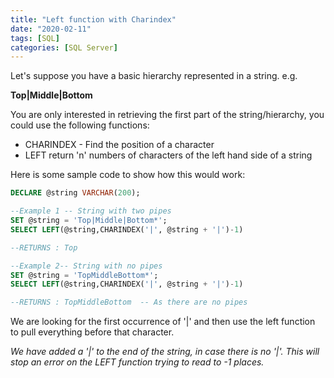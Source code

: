 ```yaml
---
title: "Left function with Charindex"
date: "2020-02-11"
tags: [SQL]
categories: [SQL Server]
---
```


Let's suppose you have a basic hierarchy represented in a string. e.g.

**Top|Middle|Bottom**

You are only interested in retrieving the first part of the string/hierarchy, you could use the following functions:

- CHARINDEX - Find the position of a character
- LEFT return 'n' numbers of characters of the left hand side of a string

Here is some sample code to show how this would work:

```sql
DECLARE @string VARCHAR(200);

--Example 1 -- String with two pipes
SET @string = 'Top|Middle|Bottom*';
SELECT LEFT(@string,CHARINDEX('|', @string + '|')-1)

--RETURNS : Top

--Example 2-- String with no pipes
SET @string = 'TopMiddleBottom*';
SELECT LEFT(@string,CHARINDEX('|', @string + '|')-1)

--RETURNS : TopMiddleBottom  -- As there are no pipes
```

We are looking for the first occurrence of '|' and then use the left function to pull everything before that character.

_We have added a '|' to the end of the string, in case there is no '|'. This will stop an error on the LEFT function trying to read to -1 places._
